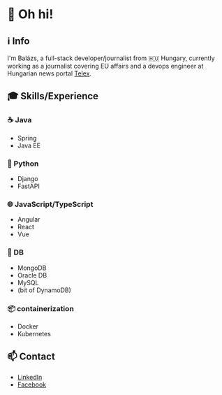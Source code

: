 # 👋 Oh hi!

## ℹ️ Info
I'm Balázs, a full-stack developer/journalist from 🇭🇺 Hungary, currently working as a journalist covering EU affairs and a devops engineer at Hungarian news portal [Telex](wwww.telex.hu).

## 🎓 Skills/Experience

### ☕ Java
- Spring
- Java EE

### 🐍 Python
- Django
- FastAPI

### 🌐 JavaScript/TypeScript
- Angular
- React
- Vue

### 💾 DB
- MongoDB
- Oracle DB
- MySQL
- (bit of DynamoDB)

### 📦 containerization
- Docker
- Kubernetes

## 📫 Contact
- [LinkedIn](https://www.linkedin.com/in/bal%C3%A1zs-m%C3%A1rton-a4a020117/)
- [Facebook](https://www.facebook.com/balazs.marton)
